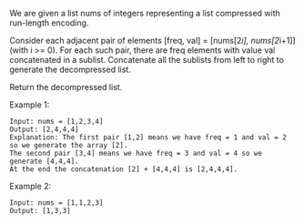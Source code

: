 We are given a list nums of integers representing a list compressed with run-length encoding.

Consider each adjacent pair of elements [freq, val] = [nums[2*i], nums[2*i+1]] (with i >= 0). For each such pair, there are freq elements with value val concatenated in a sublist. Concatenate all the sublists from left to right to generate the decompressed list.

Return the decompressed list.

Example 1:

    Input: nums = [1,2,3,4]
    Output: [2,4,4,4]
    Explanation: The first pair [1,2] means we have freq = 1 and val = 2 so we generate the array [2].
    The second pair [3,4] means we have freq = 3 and val = 4 so we generate [4,4,4].
    At the end the concatenation [2] + [4,4,4] is [2,4,4,4].

Example 2:

    Input: nums = [1,1,2,3]
    Output: [1,3,3]
